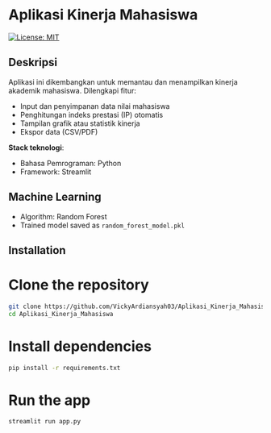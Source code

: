 # Aplikasi Kinerja Mahasiswa

[![License: MIT](https://img.shields.io/badge/License-MIT-blue.svg)](LICENSE)

## Deskripsi

Aplikasi ini dikembangkan untuk memantau dan menampilkan kinerja akademik mahasiswa. Dilengkapi fitur:

- Input dan penyimpanan data nilai mahasiswa
- Penghitungan indeks prestasi (IP) otomatis
- Tampilan grafik atau statistik kinerja
- Ekspor data (CSV/PDF)

**Stack teknologi**:

- Bahasa Pemrograman: Python
- Framework: Streamlit

## Machine Learning

- Algorithm: Random Forest
- Trained model saved as `random_forest_model.pkl`

## Installation

# Clone the repository

```bash
git clone https://github.com/VickyArdiansyah03/Aplikasi_Kinerja_Mahasiswa.git
cd Aplikasi_Kinerja_Mahasiswa
```

# Install dependencies

```bash
pip install -r requirements.txt
```

# Run the app

```bash
streamlit run app.py
```
